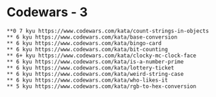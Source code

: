 # Codewars - 3

    **0 7 kyu https://www.codewars.com/kata/count-strings-in-objects
    ** 6 kyu https://www.codewars.com/kata/base-conversion
    ** 6 kyu https://www.codewars.com/kata/bingo-card
    ** 6 kyu https://www.codewars.com/kata/bit-counting
    ** 6+ kyu https://www.codewars.com/kata/clocky-mc-clock-face
    ** 6 kyu https://www.codewars.com/kata/is-a-number-prime
    ** 6 kyu https://www.codewars.com/kata/lottery-ticket
    ** 6 kyu https://www.codewars.com/kata/weird-string-case
    ** 6 kyu https://www.codewars.com/kata/who-likes-it
    ** 5 kyu https://www.codewars.com/kata/rgb-to-hex-conversion
